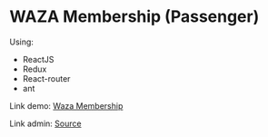 # WAZA Membership (Passenger)
Using:
- ReactJS
- Redux
- React-router
- ant

Link demo: [Waza Membership](https://waza-membership.web.app)

Link admin: [Source](https://github.com/anhhungcusa/waza-membership-admin)